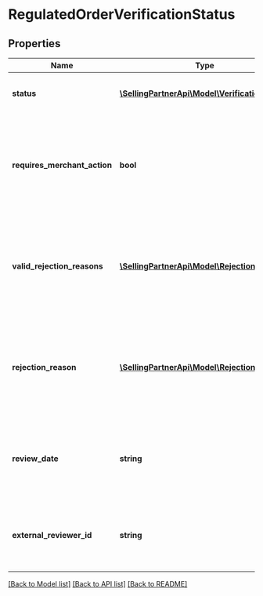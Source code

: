 # RegulatedOrderVerificationStatus

## Properties
Name | Type | Description | Notes
------------ | ------------- | ------------- | -------------
**status** | [**\SellingPartnerApi\Model\VerificationStatus**](VerificationStatus.md) | The verification status of the order. | 
**requires_merchant_action** | **bool** | When true, the regulated information provided in the order requires a review by the merchant. | 
**valid_rejection_reasons** | [**\SellingPartnerApi\Model\RejectionReason[]**](RejectionReason.md) | A list of valid rejection reasons that may be used to reject the order&#39;s regulated information. | 
**rejection_reason** | [**\SellingPartnerApi\Model\RejectionReason**](RejectionReason.md) | The reason for rejecting the order&#39;s regulated information. Not present if the order isn&#39;t rejected. | [optional] 
**review_date** | **string** | The date the order was reviewed. In ISO 8601 date time format. | [optional] 
**external_reviewer_id** | **string** | The identifier for the order&#39;s regulated information reviewer. | [optional] 

[[Back to Model list]](../README.md#documentation-for-models) [[Back to API list]](../README.md#documentation-for-api-endpoints) [[Back to README]](../README.md)



